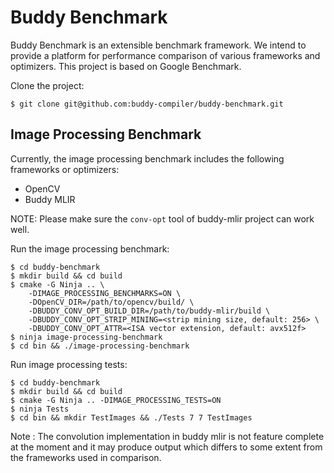 # Buddy Benchmark

Buddy Benchmark is an extensible benchmark framework. 
We intend to provide a platform for performance comparison of various frameworks and optimizers.
This project is based on Google Benchmark. 

Clone the project:

```
$ git clone git@github.com:buddy-compiler/buddy-benchmark.git
```

## Image Processing Benchmark

Currently, the image processing benchmark includes the following frameworks or optimizers:

- OpenCV
- Buddy MLIR

NOTE: Please make sure the `conv-opt` tool of buddy-mlir project can work well.

Run the image processing benchmark:

```
$ cd buddy-benchmark
$ mkdir build && cd build
$ cmake -G Ninja .. \
    -DIMAGE_PROCESSING_BENCHMARKS=ON \
    -DOpenCV_DIR=/path/to/opencv/build/ \
    -DBUDDY_CONV_OPT_BUILD_DIR=/path/to/buddy-mlir/build \
    -DBUDDY_CONV_OPT_STRIP_MINING=<strip mining size, default: 256> \
    -DBUDDY_CONV_OPT_ATTR=<ISA vector extension, default: avx512f>
$ ninja image-processing-benchmark
$ cd bin && ./image-processing-benchmark
```

Run image processing tests:

```
$ cd buddy-benchmark
$ mkdir build && cd build
$ cmake -G Ninja .. -DIMAGE_PROCESSING_TESTS=ON
$ ninja Tests
$ cd bin && mkdir TestImages && ./Tests 7 7 TestImages
```

Note : The convolution implementation in buddy mlir is not feature complete at the moment and it may produce output which differs to some extent from the frameworks used in comparison. 

